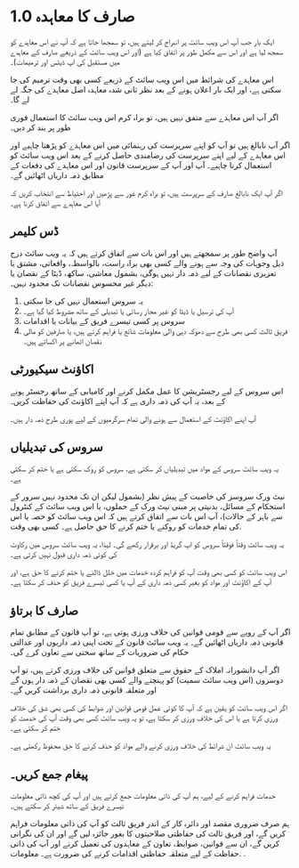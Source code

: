 # صارف کا معاہدہ 1.0

ایک بار جب آپ اس ویب سائٹ پر اندراج کر لیتے ہیں، تو سمجھا جاتا ہے کہ آپ نے اس معاہدے کو سمجھ لیا ہے اور اس سے مکمل طور پر اتفاق کیا ہے (اور اس ویب سائٹ کے ذریعے صارف کے معاہدے میں مستقبل کی اپ ڈیٹس اور ترمیمات)۔

اس معاہدے کی شرائط میں اس ویب سائٹ کے ذریعے کسی بھی وقت ترمیم کی جا سکتی ہے، اور ایک بار اعلان ہونے کے بعد نظر ثانی شدہ معاہدہ اصل معاہدے کی جگہ لے لے گا۔

اگر آپ اس معاہدے سے متفق نہیں ہیں، تو براہ کرم اس ویب سائٹ کا استعمال فوری طور پر بند کر دیں۔

اگر آپ نابالغ ہیں تو آپ کو اپنے سرپرست کی رہنمائی میں اس معاہدے کو پڑھنا چاہیے اور اس معاہدے کے لیے اپنے سرپرست کی رضامندی حاصل کرنے کے بعد اس ویب سائٹ کو استعمال کرنا چاہیے۔ آپ اور آپ کے سرپرست قانون اور اس معاہدے کی دفعات کے مطابق ذمہ داریاں اٹھائیں گے۔

اگر آپ ایک نابالغ صارف کے سرپرست ہیں، تو براہ کرم غور سے پڑھیں اور احتیاط سے انتخاب کریں کہ آیا اس معاہدے سے اتفاق کرنا ہے۔

## ڈس کلیمر

آپ واضح طور پر سمجھتے ہیں اور اس بات سے اتفاق کرتے ہیں کہ یہ ویب سائٹ درج ذیل وجوہات کی وجہ سے ہونے والے کسی بھی براہ راست، بالواسطہ، واقعاتی، مشتق یا تعزیری نقصانات کے لیے ذمہ دار نہیں ہوگی، بشمول معاشی، ساکھ، ڈیٹا کے نقصان یا دیگر غیر محسوس نقصانات تک محدود نہیں۔:

1. یہ سروس استعمال نہیں کی جا سکتی
1. آپ کی ترسیل یا ڈیٹا کو غیر مجاز رسائی یا تبدیلی کے ساتھ مشروط کیا گیا ہے۔
1. سروس پر کسی تیسرے فریق کے بیانات یا اقدامات
1. فریق ثالث کسی بھی طرح سے دھوکہ دہی والی معلومات شائع یا فراہم کرتے ہیں، یا صارفین کو مالی نقصان اٹھانے پر اکساتے ہیں۔

## اکاؤنٹ سیکیورٹی

اس سروس کے لیے رجسٹریشن کا عمل مکمل کرنے اور کامیابی کے ساتھ رجسٹر ہونے کے بعد، یہ آپ کی ذمہ داری ہے کہ آپ اپنے اکاؤنٹ کی حفاظت کریں۔

آپ اپنے اکاؤنٹ کے استعمال سے ہونے والی تمام سرگرمیوں کے لیے پوری طرح ذمہ دار ہیں۔

## سروس کی تبدیلیاں

یہ ویب سائٹ سروس کے مواد میں تبدیلیاں کر سکتی ہے، سروس کو روک سکتی ہے یا ختم کر سکتی ہے۔

نیٹ ورک سروسز کی خاصیت کے پیش نظر (بشمول لیکن ان تک محدود نہیں سرور کے استحکام کے مسائل، بدنیتی پر مبنی نیٹ ورک کے حملوں، یا اس ویب سائٹ کے کنٹرول سے باہر کے حالات)، آپ اس بات سے اتفاق کرتے ہیں کہ اس ویب سائٹ کو حصہ یا اس کی تمام خدمات کو روکنے یا ختم کرنے کا حق حاصل ہے۔ کسی بھی وقت.

یہ ویب سائٹ وقتاً فوقتاً سروس کو اپ گریڈ اور برقرار رکھے گی۔ لہذا، یہ ویب سائٹ سروس میں رکاوٹ کی کوئی ذمہ داری قبول نہیں کرتی ہے۔

اس ویب سائٹ کو کسی بھی وقت آپ کو فراہم کردہ خدمات میں خلل ڈالنے یا ختم کرنے کا حق ہے، اور آپ کے اکاؤنٹ اور مواد کو بغیر کسی ذمہ داری کے آپ یا کسی تیسرے فریق کو حذف کر سکتا ہے۔

## صارف کا برتاؤ

اگر آپ کے رویے سے قومی قوانین کی خلاف ورزی ہوتی ہے، تو آپ قانون کے مطابق تمام قانونی ذمہ داریاں اٹھائیں گے۔ یہ ویب سائٹ قانون کے تحت اپنی ذمہ داریوں اور عدالتی حکام کی ضروریات کے ساتھ سختی سے تعاون کرے گی۔

اگر آپ دانشورانہ املاک کے حقوق سے متعلق قوانین کی خلاف ورزی کرتے ہیں، تو آپ دوسروں (اس ویب سائٹ سمیت) کو پہنچنے والے کسی بھی نقصان کے ذمہ دار ہوں گے اور متعلقہ قانونی ذمہ داری برداشت کریں گے۔

اگر اس ویب سائٹ کو یقین ہے کہ آپ کا کوئی عمل قومی قوانین اور ضوابط کی کسی بھی شق کی خلاف ورزی کرتا ہے یا اس کی خلاف ورزی کر سکتا ہے، تو یہ ویب سائٹ کسی بھی وقت آپ کی خدمت کو ختم کر سکتی ہے۔

یہ ویب سائٹ ان شرائط کی خلاف ورزی کرنے والے مواد کو حذف کرنے کا حق محفوظ رکھتی ہے۔

## پیغام جمع کریں۔

خدمات فراہم کرنے کے لیے، ہم آپ کی ذاتی معلومات جمع کرتے ہیں اور آپ کی کچھ ذاتی معلومات تیسرے فریق کے ساتھ شیئر کر سکتے ہیں۔

ہم صرف ضروری مقصد اور دائرہ کار کے اندر فریق ثالث کو آپ کی ذاتی معلومات فراہم کریں گے، اور فریق ثالث کی حفاظتی صلاحیتوں کا بغور جائزہ لیں گے اور ان کی نگرانی کریں گے، ان سے قوانین، ضوابط، تعاون کے معاہدوں کی تعمیل کرنے اور آپ کی ذاتی حفاظت کے لیے متعلقہ حفاظتی اقدامات کرنے کی ضرورت ہے۔ معلومات. .
